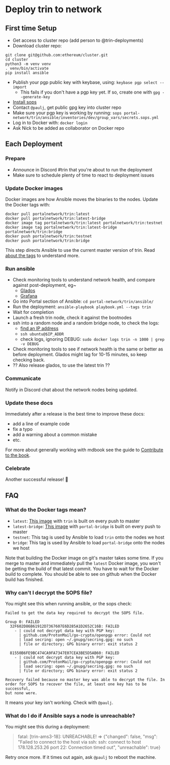# Deploy trin to network

## First time Setup
- Get access to cluster repo (add person to @trin-deployments)
- Download cluster repo:
```shell=
git clone git@github.com:ethereum/cluster.git
cd cluster
python3 -m venv venv
. venv/bin/activate
pip install ansible
```
- Publish your pgp public key with keybase, using: `keybase pgp select --import`
  - This fails if you don't have a pgp key yet. If so, create one with `gpg --generate-key`
- [Install sops](https://github.com/ethereum/cluster/tree/master/portal-network/trin/ansible)
- Contact `@paulj`, get public gpg key into cluster repo
- Make sure your pgp key is working by running:
  ```sops portal-network/trin/ansible/inventories/dev/group_vars/secrets.sops.yml```
- Log in to Docker with: `docker login`
- Ask Nick to be added as collaborator on Docker repo

## Each Deployment

### Prepare
- Announce in Discord #trin that you're about to run the deployment
- Make sure to schedule plenty of time to react to deployment issues

### Update Docker images
Docker images are how Ansible moves the binaries to the nodes. Update the Docker tags with:
```shell=
docker pull portalnetwork/trin:latest
docker pull portalnetwork/trin:latest-bridge
docker image tag portalnetwork/trin:latest portalnetwork/trin:testnet
docker image tag portalnetwork/trin:latest-bridge portalnetwork/trin:bridge
docker push portalnetwork/trin:testnet
docker push portalnetwork/trin:bridge
```

This step directs Ansible to use the current master version of trin. Read [about the tags](#what-do-the-docker-tags-mean) to understand more.

### Run ansible
- Check monitoring tools to understand network health, and compare against post-deployment, eg~
    - [Glados](http://glados.ethportal.net/content/)
    - [Grafana](https://trin-bench.ethdevops.io/d/e23mBdEVk/trin-metrics?orgId=1)
- Go into Portal section of Ansible: `cd portal-network/trin/ansible/`
- Run the deployment: `ansible-playbook playbook.yml --tags trin`
- Wait for completion
- Launch a fresh trin node, check it against the bootnodes
- ssh into a random node and a random bridge node, to check the logs:
	- [find an IP address](https://github.com/ethereum/cluster/blob/master/portal-network/trin/ansible/inventories/dev/inventory.yml)
	- `ssh ubuntu@$IP_ADDR`
  - check logs, ignoring DEBUG: `sudo docker logs trin -n 1000 | grep -v DEBUG`
- Check monitoring tools to see if network health is the same or better as before deployment. Glados might lag for 10-15 minutes, so keep checking back.
- ?? Also release glados, to use the latest trin ??

### Communicate

Notify in Discord chat about the network nodes being updated.

### Update these docs

Immediately after a release is the best time to improve these docs:
- add a line of example code
- fix a typo
- add a warning about a common mistake
- etc.

For more about generally working with mdbook see the guide to [Contribute to
the book](/developers/contributing/book.md).

### Celebrate

Another successful release! 🎉

## FAQ
### What do the Docker tags mean?

- `latest`: [This image](https://github.com/ethereum/trin/blob/master/docker/Dockerfile) with `trin` is built on every push to master
- `latest-bridge`: [This image](https://github.com/ethereum/trin/blob/master/docker/Dockerfile.bridge) with `portal-bridge` is built on every push to master
- `testnet`: This tag is used by Ansible to load `trin` onto the nodes we host
- `bridge`: This tag is used by Ansible to load `portal-bridge` onto the nodes we host

Note that building the Docker image on git's master takes some time. If you merge to master and immediately pull the `latest` Docker image, you won't be getting the build of that latest commit. You have to wait for the Docker build to complete. You should be able to see on github when the Docker build has finished.

### Why can't I decrypt the SOPS file?

You might see this when running ansible, or the sops check:
```shell=
Failed to get the data key required to decrypt the SOPS file.

Group 0: FAILED
  32F602D86B61912D7367607E6D285A1D2652C16B: FAILED
    - | could not decrypt data key with PGP key:
      | github.com/ProtonMail/go-crypto/openpgp error: Could not
      | load secring: open ~/.gnupg/secring.gpg: no such
      | file or directory; GPG binary error: exit status 2

  81550B6FE9BC474CA9FA7347E07CEA3BE5D5AB60: FAILED
    - | could not decrypt data key with PGP key:
      | github.com/ProtonMail/go-crypto/openpgp error: Could not
      | load secring: open ~/.gnupg/secring.gpg: no such
      | file or directory; GPG binary error: exit status 2

Recovery failed because no master key was able to decrypt the file. In
order for SOPS to recover the file, at least one key has to be successful,
but none were.
```
It means your key isn't working. Check with `@paulj`.

### What do I do if Ansible says a node is unreachable?
You might see this during a deployment:
> fatal: [trin-ams3-18]: UNREACHABLE! => {"changed": false, "msg": "Failed to connect to the host via ssh: ssh: connect to host 178.128.253.26 port 22: Connection timed out", "unreachable": true}

Retry once more. If it times out again, ask `@paulj` to reboot the machine.
